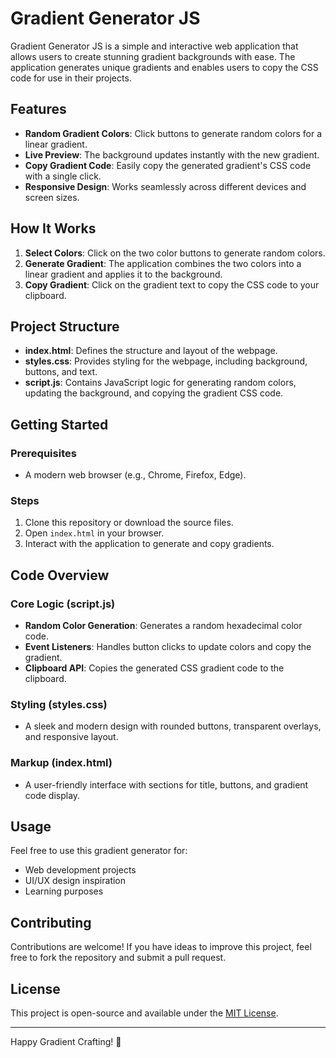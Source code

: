 # Gradient Generator JS

Gradient Generator JS is a simple and interactive web application that allows users to create stunning gradient backgrounds with ease. The application generates unique gradients and enables users to copy the CSS code for use in their projects.

## Features

- **Random Gradient Colors**: Click buttons to generate random colors for a linear gradient.
- **Live Preview**: The background updates instantly with the new gradient.
- **Copy Gradient Code**: Easily copy the generated gradient's CSS code with a single click.
- **Responsive Design**: Works seamlessly across different devices and screen sizes.

## How It Works

1. **Select Colors**: Click on the two color buttons to generate random colors.
2. **Generate Gradient**: The application combines the two colors into a linear gradient and applies it to the background.
3. **Copy Gradient**: Click on the gradient text to copy the CSS code to your clipboard.

## Project Structure

- **index.html**: Defines the structure and layout of the webpage.
- **styles.css**: Provides styling for the webpage, including background, buttons, and text.
- **script.js**: Contains JavaScript logic for generating random colors, updating the background, and copying the gradient CSS code.

## Getting Started

### Prerequisites

- A modern web browser (e.g., Chrome, Firefox, Edge).

### Steps

1. Clone this repository or download the source files.
2. Open `index.html` in your browser.
3. Interact with the application to generate and copy gradients.

## Code Overview

### Core Logic (script.js)
- **Random Color Generation**: Generates a random hexadecimal color code.
- **Event Listeners**: Handles button clicks to update colors and copy the gradient.
- **Clipboard API**: Copies the generated CSS gradient code to the clipboard.

### Styling (styles.css)
- A sleek and modern design with rounded buttons, transparent overlays, and responsive layout.

### Markup (index.html)
- A user-friendly interface with sections for title, buttons, and gradient code display.

## Usage

Feel free to use this gradient generator for:
- Web development projects
- UI/UX design inspiration
- Learning purposes

## Contributing

Contributions are welcome! If you have ideas to improve this project, feel free to fork the repository and submit a pull request.

## License

This project is open-source and available under the [MIT License](LICENSE).

---

Happy Gradient Crafting! 🌈
